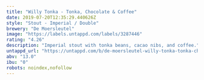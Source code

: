 ```yaml
---
title: "Willy Tonka - Tonka, Chocolate & Coffee"
date: 2019-07-20T12:35:29.440626Z
style: "Stout - Imperial / Double"
brewery: "De Moersleutel"
image: "https://labels.untappd.com/labels/3287446"
rating: "4.26"
description: "Imperial stout with tonka beans, cacao nibs, and coffee."
untappd_url: "https://untappd.com/b/de-moersleutel-willy-tonka-tonka-chocolate-and-coffee/3287446"
abv: "13.0"
ibu: "0"
robots: noindex,nofollow
---
```

